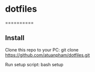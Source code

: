 # dotfiles
==========

Install
-------

Clone this repo to your PC:
    git clone https://github.com/atuanpham/dotfiles.git

Run setup script:
    bash setup
